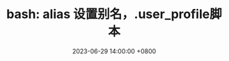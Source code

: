 ---
layout: post
title:  "bash: alias 设置别名，.user_profile脚本"
info: "初次装机一键配置常用alias的bash脚本"
date:   2023-06-29 14:00:00 +0800
categories: bash
toc: true
---